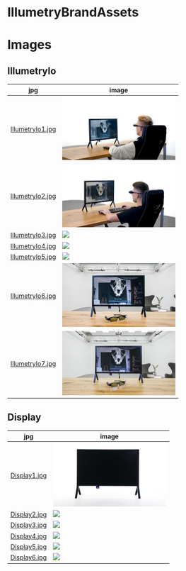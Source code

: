 # IllumetryBrandAssets
# Images
## IllumetryIo

jpg | image
--- | ---
[IllumetryIo1.jpg](IllumetryIo1.jpg) | <img src="IllumetryIo1.jpg" width="256px"/>
[IllumetryIo2.jpg](IllumetryIo2.jpg) | <img src="IllumetryIo2.jpg" width="256px"/>
[IllumetryIo3.jpg](IllumetryIo3.jpg) | <img src="IllumetryIo3.jpg" width="256px"/>
[IllumetryIo4.jpg](IllumetryIo4.jpg) | <img src="IllumetryIo4.jpg" width="256px"/>
[IllumetryIo5.jpg](IllumetryIo5.jpg) | <img src="IllumetryIo5.jpg" width="256px"/>
[IllumetryIo6.jpg](IllumetryIo6.jpg) | <img src="IllumetryIo6.jpg" width="256px"/>
[IllumetryIo7.jpg](IllumetryIo7.jpg) | <img src="IllumetryIo7.jpg" width="256px"/>

## Display

jpg | image
--- | ---
[Display1.jpg](Display1.jpg) | <img src="Display1.jpg" width="256px"/>
[Display2.jpg](Display2.jpg) | <img src="Display2.jpg" width="256px"/>
[Display3.jpg](Display3.jpg) | <img src="Display3.jpg" width="256px"/>
[Display4.jpg](Display4.jpg) | <img src="Display4.jpg" width="256px"/>
[Display5.jpg](Display5.jpg) | <img src="Display5.jpg" width="256px"/>
[Display6.jpg](Display6.jpg) | <img src="Display6.jpg" width="256px"/>
